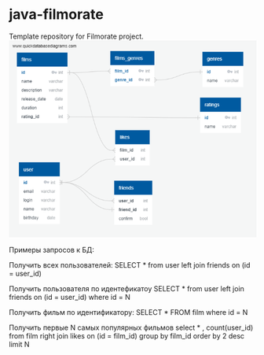 # java-filmorate
Template repository for Filmorate project.
![img.png](filmorate_bd_schema.png)


Примеры запросов к БД:

Получить всех пользователей:
SELECT * from user
left join friends on (id = user_id)

Получить пользователя по идентефикатоу
SELECT * from user
left join friends on (id = user_id)
where id = N

Получить фильм по идентификатору:
SELECT * FROM film where id =  N

Получить первые N самых популярных фильмов
select * , count(user_id) from film 
right join likes on (id = film_id)
group by film_id
order by 2 desc
limit N 

